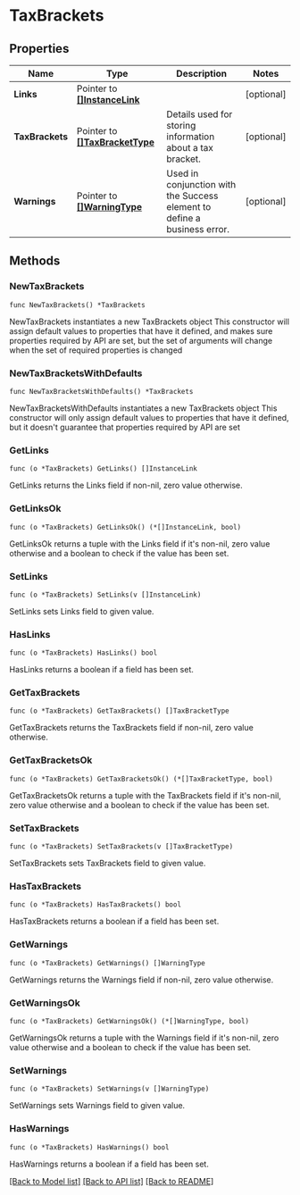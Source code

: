 # TaxBrackets

## Properties

Name | Type | Description | Notes
------------ | ------------- | ------------- | -------------
**Links** | Pointer to [**[]InstanceLink**](InstanceLink.md) |  | [optional] 
**TaxBrackets** | Pointer to [**[]TaxBracketType**](TaxBracketType.md) | Details used for storing information about a tax bracket. | [optional] 
**Warnings** | Pointer to [**[]WarningType**](WarningType.md) | Used in conjunction with the Success element to define a business error. | [optional] 

## Methods

### NewTaxBrackets

`func NewTaxBrackets() *TaxBrackets`

NewTaxBrackets instantiates a new TaxBrackets object
This constructor will assign default values to properties that have it defined,
and makes sure properties required by API are set, but the set of arguments
will change when the set of required properties is changed

### NewTaxBracketsWithDefaults

`func NewTaxBracketsWithDefaults() *TaxBrackets`

NewTaxBracketsWithDefaults instantiates a new TaxBrackets object
This constructor will only assign default values to properties that have it defined,
but it doesn't guarantee that properties required by API are set

### GetLinks

`func (o *TaxBrackets) GetLinks() []InstanceLink`

GetLinks returns the Links field if non-nil, zero value otherwise.

### GetLinksOk

`func (o *TaxBrackets) GetLinksOk() (*[]InstanceLink, bool)`

GetLinksOk returns a tuple with the Links field if it's non-nil, zero value otherwise
and a boolean to check if the value has been set.

### SetLinks

`func (o *TaxBrackets) SetLinks(v []InstanceLink)`

SetLinks sets Links field to given value.

### HasLinks

`func (o *TaxBrackets) HasLinks() bool`

HasLinks returns a boolean if a field has been set.

### GetTaxBrackets

`func (o *TaxBrackets) GetTaxBrackets() []TaxBracketType`

GetTaxBrackets returns the TaxBrackets field if non-nil, zero value otherwise.

### GetTaxBracketsOk

`func (o *TaxBrackets) GetTaxBracketsOk() (*[]TaxBracketType, bool)`

GetTaxBracketsOk returns a tuple with the TaxBrackets field if it's non-nil, zero value otherwise
and a boolean to check if the value has been set.

### SetTaxBrackets

`func (o *TaxBrackets) SetTaxBrackets(v []TaxBracketType)`

SetTaxBrackets sets TaxBrackets field to given value.

### HasTaxBrackets

`func (o *TaxBrackets) HasTaxBrackets() bool`

HasTaxBrackets returns a boolean if a field has been set.

### GetWarnings

`func (o *TaxBrackets) GetWarnings() []WarningType`

GetWarnings returns the Warnings field if non-nil, zero value otherwise.

### GetWarningsOk

`func (o *TaxBrackets) GetWarningsOk() (*[]WarningType, bool)`

GetWarningsOk returns a tuple with the Warnings field if it's non-nil, zero value otherwise
and a boolean to check if the value has been set.

### SetWarnings

`func (o *TaxBrackets) SetWarnings(v []WarningType)`

SetWarnings sets Warnings field to given value.

### HasWarnings

`func (o *TaxBrackets) HasWarnings() bool`

HasWarnings returns a boolean if a field has been set.


[[Back to Model list]](../README.md#documentation-for-models) [[Back to API list]](../README.md#documentation-for-api-endpoints) [[Back to README]](../README.md)


